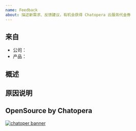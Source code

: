 ```yaml
---
name: Feedback
about: 描述新需求、反馈建议，有机会获得 Chatopera 云服务代金券
---
```


<!-- 产品使用说明书 -->
<!-- https://docs.chatopera.com/ -->

<!-- 快速掌握春松客服功能及二次开发 -->
<!-- 春松客服大讲堂：https://ke.qq.com/course/464050 -->

## 来自

- 公司：
- 产品：

## 概述

<!-- One paragraph explanation of the feature. -->

## 原因说明

## OpenSource by Chatopera

[![chatoper banner][co-banner-image]][co-url]

[co-banner-image]: https://user-images.githubusercontent.com/3538629/42383104-da925942-8168-11e8-8195-868d5fcec170.png
[co-url]: https://www.chatopera.com
